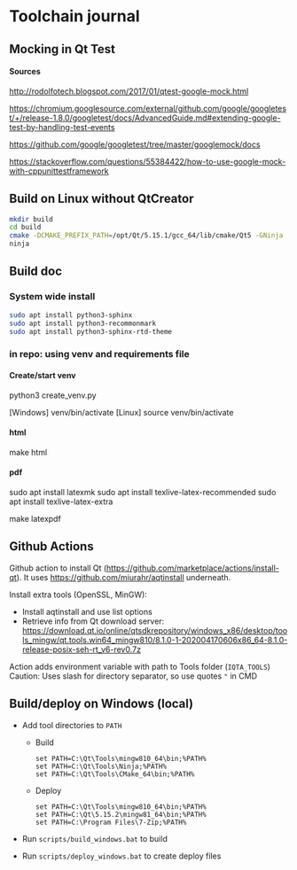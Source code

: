 # Toolchain journal

## Mocking in Qt Test

#### Sources

http://rodolfotech.blogspot.com/2017/01/qtest-google-mock.html

https://chromium.googlesource.com/external/github.com/google/googletest/+/release-1.8.0/googletest/docs/AdvancedGuide.md#extending-google-test-by-handling-test-events

https://github.com/google/googletest/tree/master/googlemock/docs

https://stackoverflow.com/questions/55384422/how-to-use-google-mock-with-cppunittestframework

## Build on Linux without QtCreator

```bash
mkdir build
cd build
cmake -DCMAKE_PREFIX_PATH=/opt/Qt/5.15.1/gcc_64/lib/cmake/Qt5 -GNinja ..
ninja
```

## Build doc

### System wide install
```bash
sudo apt install python3-sphinx
sudo apt install python3-recommonmark
sudo apt install python3-sphinx-rtd-theme
```

### in repo: using venv and requirements file

#### Create/start venv

python3 create_venv.py

[Windows] venv/bin/activate
[Linux]   source venv/bin/activate

#### html

make html

#### pdf

sudo apt install latexmk
sudo apt install texlive-latex-recommended
sudo apt install texlive-latex-extra

make latexpdf

## Github Actions

Github action to install Qt (https://github.com/marketplace/actions/install-qt). It uses https://github.com/miurahr/aqtinstall underneath.

Install extra tools (OpenSSL, MinGW):
 * Install aqtinstall and use list options
 * Retrieve info from Qt download server: https://download.qt.io/online/qtsdkrepository/windows_x86/desktop/tools_mingw/qt.tools.win64_mingw810/8.1.0-1-202004170606x86_64-8.1.0-release-posix-seh-rt_v6-rev0.7z

Action adds environment variable with path to Tools folder (`IQTA_TOOLS`)
Caution: Uses slash for directory separator, so use quotes `"` in CMD


## Build/deploy on Windows (local)

* Add tool directories to `PATH`
  * Build
      ```
      set PATH=C:\Qt\Tools\mingw810_64\bin;%PATH%
      set PATH=C:\Qt\Tools\Ninja;%PATH%
      set PATH=C:\Qt\Tools\CMake_64\bin;%PATH%
      ```

  * Deploy

    ```
    set PATH=C:\Qt\Tools\mingw810_64\bin;%PATH%
    set PATH=C:\Qt\5.15.2\mingw81_64\bin;%PATH%
    set PATH=C:\Program Files\7-Zip;%PATH%
    ```

* Run `scripts/build_windows.bat` to build

* Run `scripts/deploy_windows.bat` to create deploy files